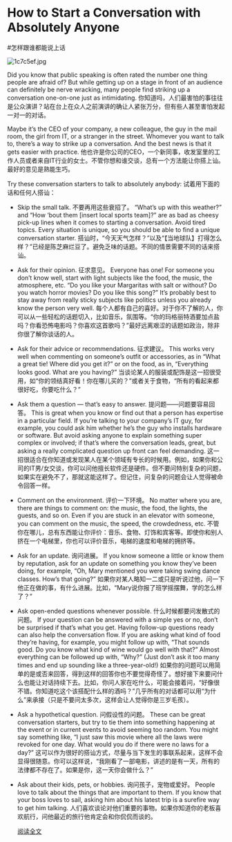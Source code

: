 # How to Start a Conversation with Absolutely Anyone
#怎样跟谁都能说上话

![1c7c5ef.jpg](http://user-image.logdown.io/user/3109/blog/3134/post/240133/ziS0qoo6TjuHW48VsCc5_1c7c5ef.jpg)

Did you know that public speaking is often rated the number one thing people are afraid of? But while getting up on a stage in front of an audience can definitely be nerve wracking, many people find striking up a conversation one-on-one just as intimidating.
你知道吗，人们最害怕的事往往是公众演讲？站在台上在众人之前演讲的确让人紧张万分，但有些人甚至害怕发起一对一的对话。

Maybe it’s the CEO of your company, a new colleague, the guy in the mail room, the girl from IT, or a stranger in the street. Whomever you want to talk to, there’s a way to strike up a conversation. And the best news is that it gets easier with practice.
他也许是你公司的CEO，一个新同事，收发室里的工作人员或者来自IT行业的女士。不管你想和谁交谈，总有一个方法能让你搭上讪。最好的意见是熟能生巧。

Try these conversation starters to talk to absolutely anybody:
试着用下面的话和任何人搭讪：

- Skip the small talk. 
	不要再用这些衰招了。
	“What’s up with this weather?” and “How ‘bout them [insert local sports team]?” are as bad as cheesy pick-up lines when it comes to starting a conversation. Avoid tired topics. Every situation is unique, so you should be able to find a unique conversation starter.
	搭讪时，“今天天气怎样？”以及“【当地球队】打得怎么样？”已经是陈芝麻烂豆了。避免乏味的话题。不同的情景需要不同的话来搭讪。

- Ask for their opinion. 
	征求意见。
	Everyone has one! For someone you don’t know well, start with light subjects like the food, the music, the atmosphere, etc. “Do you like your Margaritas with salt or without? Do you watch horror movies? Do you like this song?” It’s probably best to stay away from really sticky subjects like politics unless you already know the person very well.
	每个人都有自己的喜好。对于你不了解的人，你可以从一些轻松的话题切入，比如音乐，氛围等。“你的玛格丽特酒要加点盐吗？你看恐怖电影吗？你喜欢这首歌吗？”最好远离艰涩的话题如政治，除非你很了解你谈话的人。
  
- Ask for their advice or recommendations.
	征求建议。
	This works very well when commenting on someone’s outfit or accessories, as in “What a great tie! Where did you get it?” or on the food, as in, “Everything looks good. What are you having?”
	当谈论某人的服装或配饰是这一招很受用，如“你的领结真好看！你在哪儿买的？”或者关于食物，“所有的看起来都很好吃，你要吃什么？”
  
- Ask them a question — that’s easy to answer.
	提问题——问题要容易回答。
	This is great when you know or find out that a person has expertise in a particular field. If you’re talking to your company’s IT guy, for example, you could ask him whether he’s the guy who installs hardware or software. But avoid asking anyone to explain something super complex or involved; if that’s where the conversation leads, great, but asking a really complicated question up front can feel demanding.
	这一招很适合在你知道或发现某人在某个领域有专长的时候用。例如，如果你和公司的IT男/女交谈，你可以问他擅长软件还是硬件。但不要问特别复杂的问题，如果实在避免不了，那就这能这样了。但记住，问复杂的问题会让人觉得被命令回答一样。
  
- Comment on the environment.
	评价一下环境。
	No matter where you are, there are things to comment on: the music, the food, the lights, the guests, and so on. Even if you are stuck in an elevator with someone, you can comment on the music, the speed, the crowdedness, etc.
	不管你在哪儿，总有东西能让你评价：音乐、食物、灯饰和宾客等。即使你和别人挤在一个电梯里，你也可以评价音乐，电梯的速度和电梯的拥挤等。
  
- Ask for an update. 
	询问进展。
	If you know someone a little or know them by reputation, ask for an update on something you know they’ve been doing, for example, “Oh, Mary mentioned you were taking swing dance classes. How’s that going?”
	如果你对某人略知一二或只是听说过他，问一下他正在做的事，有什么进展。比如，“Mary说你报了班学摇摆舞，学的怎么样了？”
  
- Ask open-ended questions whenever possible. 
	什么时候都要问发散式的问题。
	If your question can be answered with a simple yes or no, don’t be surprised if that’s what you get. Having follow-up questions ready can also help the conversation flow. If you are asking what kind of food they’re having, for example, you might follow up with, “That sounds good. Do you know what kind of wine would go well with that?” Almost everything can be followed up with, “Why?” (Just don’t ask it too many times and end up sounding like a three-year-old!)
	如果你的问题可以用简单的是或否来回答，得到这样的回答你也不要觉得奇怪了。想好接下来要问什么也能让对话持续下去。比如，你问人家在吃什么，可能会接着问，“好像很不错。你知道吃这个该搭配什么样的酒吗？”几乎所有的对话都可以用“为什么”来承接（只是不要问太多次，这样会让人觉得你是三岁毛孩）。
   
- Ask a hypothetical question.
	问假设性的问题。
	These can be great conversation starters, but try to tie them into something happening at the event or in current events to avoid seeming too random. You might say something like, “I just saw this movie where all the laws were revoked for one day. What would you do if there were no laws for a day?”
	这可以作为很好的搭讪方式，尽量与当下发生的事联系起来，这样不会显得很随意。你可以这样说，“我刚看了一部电影，讲述的是有一天，所有的法律都不存在了。如果是你，这一天你会做什么？” 
- Ask about their kids, pets, or hobbies. 
	询问孩子，宠物或爱好。
	People love to talk about the things that are important to them. If you know that your boss loves to sail, asking him about his latest trip is a surefire way to get him talking.
  人们喜欢谈论对他们重要的事物。如果你知道你的老板喜欢航行，问他最近的旅行他肯定会和你侃侃而谈的。
  
  [阅读全文](https://www.linkedin.com/pulse/article/20141027073838-64875646-how-to-start-a-conversation-with-absolutely-anyone?trk=tod-home-art-list-large_0)
